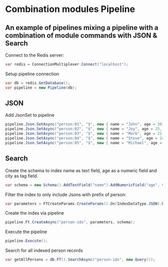 # Combination modules Pipeline

## An example of pipelines mixing a pipeline with a combination of module commands with JSON & Search

Connect to the Redis server:

```csharp
var redis = ConnectionMultiplexer.Connect("localhost");
```

Setup pipeline connection

```csharp
var db = redis.GetDatabase();
var pipeline = new Pipeline(db);
```

## JSON

Add JsonSet to pipeline

```csharp
pipeline.Json.SetAsync("person:01", "$", new { name = "John", age = 30, city = "New York" });
pipeline.Json.SetAsync("person:02", "$", new { name = "Joy", age = 25, city = "Los Angeles" });
pipeline.Json.SetAsync("person:03", "$", new { name = "Mark", age = 21, city = "Chicago" });
pipeline.Json.SetAsync("person:04", "$", new { name = "Steve", age = 24, city = "Phoenix" });
pipeline.Json.SetAsync("person:05", "$", new { name = "Michael", age = 55, city = "San Antonio" });
```

## Search

Create the schema to index name as text field, age as a numeric field and city as tag field.

```csharp
var schema = new Schema().AddTextField("name").AddNumericField("age", true).AddTagField("city");
```

Filter the index to only include Jsons with prefix of person:

```csharp
var parameters = FTCreateParams.CreateParams().On(IndexDataType.JSON).Prefix("person:");
```

Create the index via pipeline

```csharp
pipeline.Ft.CreateAsync("person-idx", parameters, schema);
```

Execute the pipeline

```csharp
pipeline.Execute();
```

Search for all indexed person records

```csharp
var getAllPersons = db.FT().SearchAsync("person-idx", new Query());
```
